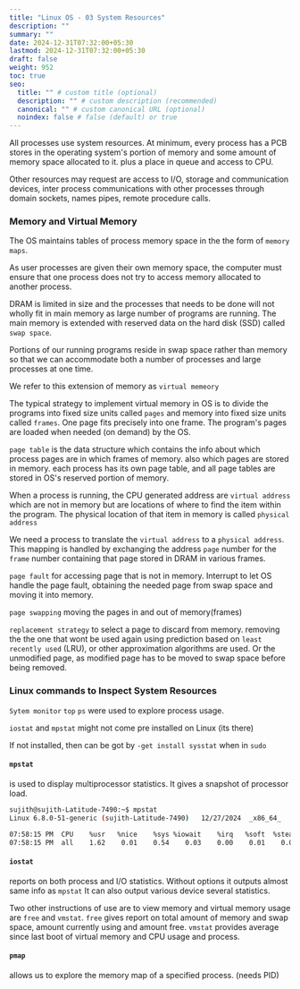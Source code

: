 ```yaml
---
title: "Linux OS - 03 System Resources"
description: ""
summary: ""
date: 2024-12-31T07:32:00+05:30
lastmod: 2024-12-31T07:32:00+05:30
draft: false
weight: 952
toc: true
seo:
  title: "" # custom title (optional)
  description: "" # custom description (recommended)
  canonical: "" # custom canonical URL (optional)
  noindex: false # false (default) or true
---
```



All processes use system resources.
At minimum, every process has a PCB stores in the operating system's portion of memory and some amount of memory space allocated to it.
plus a place in queue and access to CPU.

Other resources may request are access to I/O, storage and communication devices, inter process communications with other processes through domain sockets, names pipes, remote procedure calls.


### Memory and Virtual Memory

The OS maintains tables of process memory space in the the form of `memory maps`.

As user processes are given their own memory space, the computer must ensure that one process does not try to access memory allocated to another process.

DRAM is limited in size and the processes that needs to be done will not wholly fit in main memory as large number of programs are running.
The main memory is extended with reserved data on the hard disk (SSD) called `swap space`.

Portions of our running programs reside in swap space rather than memory so that we can accommodate both a number of processes and large processes at one time.

We refer to this extension of memory as `virtual memeory`


The typical strategy to implement virtual memory in OS is to divide the programs into fixed size units called `pages` and memory into fixed size units called `frames`.
One page fits precisely into one frame.
The program's pages are loaded when needed (on demand) by the OS.

`page table` is the data structure which contains the info about which process pages are in which frames of memory. also which pages are stored in memory.
each process has its own page table, and all page tables are stored in OS's reserved portion of memory.

When a process is running, the CPU generated address are `virtual address` which are not in memory but are locations of where to find the item within the program.
The physical location of that item in memory is called `physical address`

We need a process to translate the `virtual address` to a `physical address`. This mapping is handled by exchanging the address `page` number for the `frame` number containing that page stored in DRAM in various frames.

`page fault` for accessing page that is not in memory.
Interrupt to let OS handle the page fault, obtaining the needed page from swap space and moving it into memory.

`page swapping` moving the pages in and out of memory(frames)

`replacement strategy` to select  a page to discard from memory.
removing the the one that wont be used again using prediction based on `least recently used` (LRU), or other approximation algorithms are used.
Or the unmodified page, as modified page has to be moved to swap space before being removed.



### Linux commands to Inspect System Resources

`Sytem monitor` `top` `ps` were used to explore process usage.

`iostat` and `mpstat` might not come pre installed on Linux (its there)

If not installed, then can be got by `-get install sysstat` when in `sudo`

#### `mpstat`
is used to display multiprocessor statistics.
It gives a snapshot of processor load.

```bash
sujith@sujith-Latitude-7490:~$ mpstat
Linux 6.8.0-51-generic (sujith-Latitude-7490) 	12/27/2024 	_x86_64_	(8 CPU)

07:58:15 PM  CPU    %usr   %nice    %sys %iowait    %irq   %soft  %steal  %guest  %gnice   %idle
07:58:15 PM  all    1.62    0.01    0.54    0.03    0.00    0.01    0.00    0.00    0.00   97.79
```

#### `iostat`
reports on both process and I/O statistics.
Without options it outputs almost same info as `mpstat`
It can also output various device several statistics.

Two other instructions of use are to view memory and virtual memory usage are `free` and `vmstat`.
`free` gives report on total amount of memory and swap space, amount currently using and amount free.
`vmstat` provides average since last boot of virtual memory and CPU usage and process.


#### `pmap`
allows us to explore the memory map of a specified process. (needs PID)



